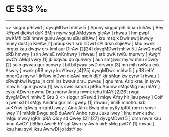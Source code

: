 # Œ 533 ‰
---
<> siqgur pRswid ]
dyvgMDwrI mhlw 5 ] Apuny siqgur pih ibnau kihAw ] Bey ik®pwl
dieAwl duK BMjn myrw sgl AMdysrw gieAw ] rhwau ] hm pwpI pwKMfI
loBI hmrw gunu Avgunu sBu sihAw ] kru msqik Dwir swij invwjy muey
dust jo KieAw ]1] praupkwrI srb sDwrI sPl drsn shjieAw ] khu
nwnk inrgux kau dwqw crx kml aur DirAw ]2]24] dyvgMDwrI mhlw
5 ] AnwQ nwQ pRB hmwry ] srin AwieE rwKnhwry ] rhwau ] srb pwK
rwKu murwry ] AwgY pwCY AMqI vwry ]1] jb icqvau qb quhwry ] aun sm@wir
myrw mnu sDwry ]2] suin gwvau gur bcnwry ] bil bil jwau swD drswry
]3] mn mih rwKau eyk Aswry ] nwnk pRB myry krnYhwry ]4]25]
dyvgMDwrI mhlw 5 ] pRB iehY mnorQu myrw ] ik®pw inDwn dieAwl moih dIjY
kir sMqn kw cyrw ] rhwau ] pRwqhkwl lwgau jn crnI ins bwsur drsu
pwvau ] qnu mnu Arip krau jn syvw rsnw hir gun gwvau ]1] swis
swis ismrau pRBu Apunw sMqsMig inq rhIAY ] eyku ADwru nwmu Dnu morw
Andu nwnk iehu lhIAY ]2]26]
rwgu dyvgMDwrI mhlw 5 Gru 3
<> siqgur pRswid ]
mIqw AYsy hir jIau pwey ] Coif n jweI sd hI sMgy Anidnu gur imil gwey
]1] rhwau ] imilE mnohru srb suKYnw iqAwig n kqhU jwey ] Aink
Aink Bwiq bhu pyKy ipRA rom n smsir lwey ]1] mMdir Bwgu soB duAwrY
Anhq ruxu Juxu lwey ] khu nwnk sdw rMgu mwxy igRh ipRA QIqy sd Qwey
]2]1]27] dyvgMDwrI 5 ] drsn nwm kau mnu AwCY ] BRim AwieE hY
sgl Qwn ry Awih pirE sMq pwCY ]1] rhwau ] iksu hau syvI iksu AwrwDI
jo idstY so
####
